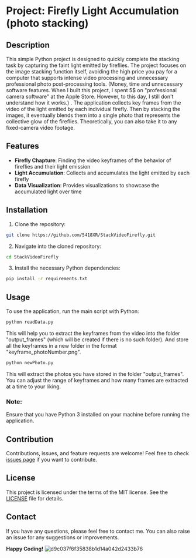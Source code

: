 # Project: Firefly Light Accumulation (photo stacking)

## Description

This simple Python project is designed to quickly complete the stacking task by capturing the faint light emitted by fireflies. The project focuses on the image stacking function itself, avoiding the high price you pay for a computer that supports intense video processing and unnecessary professional photo post-processing tools. (Money, time and unnecessary software features. When I built this project, I spent 5$ on "professional camera software" at the Apple Store. However, to this day, I still don't understand how it works.) .
The application collects key frames from the video of the light emitted by each individual firefly. Then by stacking the images, it eventually blends them into a single photo that represents the collective glow of the fireflies. Theoretically, you can also take it to any fixed-camera video footage.

## Features

- **Firefly Chapture**: Finding the video keyframes of the behavior of fireflies and their light emission
- **Light Accumulation**: Collects and accumulates the light emitted by each firefly
- **Data Visualization**: Provides visualizations to showcase the accumulated light over time

## Installation

1. Clone the repository:

```bash
git clone https://github.com/5418XR/StackVideoFirefly.git
```

2. Navigate into the cloned repository:

```bash
cd StackVideoFirefly
```

3. Install the necessary Python dependencies:

```bash
pip install -r requirements.txt
```

## Usage

To use the application, run the main script with Python:

```bash
python readData.py
```
This will help you to extract the keyframes from the video into the folder "output_frames" (which will be created if there is no such folder). And store all the keyframes in a new folder in the format "keyframe_photoNumber.png".

```bash
python newPhoto.py
```
This will extract the photos you have stored in the folder "output_frames". You can adjust the range of keyframes and how many frames are extracted at a time to your liking.
### Note: 

Ensure that you have Python 3 installed on your machine before running the application.

## Contribution

Contributions, issues, and feature requests are welcome! Feel free to check [issues page](https://github.com/5418XR/StackVideoFirefly/issues) if you want to contribute.

## License

This project is licensed under the terms of the MIT license. See the [LICENSE](https://github.com/5418XR/StackVideoFirefly/blob/main/LICENSE.txt) file for details.

## Contact

If you have any questions, please feel free to contact me. You can also raise an issue for any suggestions or improvements.

**Happy Coding!**
![d9c037f6f35838b1d14a042d2433b76](https://github.com/5418XR/StackVideoFirefly/assets/72371666/637b4822-0d87-44de-9380-a5227dfc7d24)
